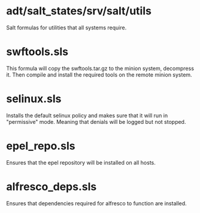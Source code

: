 adt/salt_states/srv/salt/utils
==========

Salt formulas for utilities that all systems require. 


swftools.sls
===

This formula will copy the swftools.tar.gz to the minion system, decompress it. Then compile and install the required tools on the remote minion system. 


selinux.sls
===

Installs the default selinux policy and makes sure that it will run in "permissive" mode. Meaning that denials will be logged but not stopped. 

epel_repo.sls
===

Ensures that the epel repository will be installed on all hosts. 

alfresco_deps.sls
===

Ensures that dependencies required for alfresco to function are installed. 
